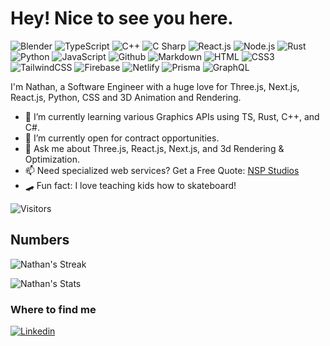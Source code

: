 <h1>Hey! Nice to see you here. </h1>

![Blender](https://img.shields.io/badge/Blender-E87D0D?style=flat-square&logo=blender&logoColor=white)
![TypeScript](https://img.shields.io/badge/TypeScript-007ACC?style=flat-square&logo=typescript&logoColor=white)
![C++](https://img.shields.io/badge/C%2B%2B-00599C?style=for-the-badge&logo=c%2B%2B&logoColor=white)
![C Sharp](https://img.shields.io/badge/C%23-239120?style=flat-square&logo=c-sharp&logoColor=white)
![React.js](https://img.shields.io/badge/React.js-0081CB?style=flat-square&logo=react&logoColor=61DAFB)
![Node.js](https://img.shields.io/badge/Node.js-43853D?style=flat-square&logo=node.js&logoColor=white)
![Rust](https://img.shields.io/badge/Rust-000000?style=flat-square&logo=rust)
![Python](https://img.shields.io/badge/Python-3776AB?style=flat-square&logo=python&logoColor=white)
![JavaScript](https://img.shields.io/badge/JavaScript-F7DF1E?style=flat-square&logo=javascript&logoColor=black)
![Github](https://img.shields.io/badge/Github-FFFFFF?style=flat-square&logo=github&logoColor=181717)
![Markdown](https://img.shields.io/badge/Markdown-000000?style=flat-square&logo=markdown&logoColor=white)
![HTML](https://img.shields.io/badge/HTML5-E34F26?style=flat-square&logo=html5&logoColor=white)
![CSS3](https://img.shields.io/badge/CSS3-1572B6?style=flat-square&logo=css3&logoColor=white)
![TailwindCSS](https://img.shields.io/badge/Tailwind_CSS-38B2AC?style=flat-square&logo=tailwind-css&logoColor=white)
![Firebase](https://img.shields.io/badge/Firebase-FFCA28?style=flat-square&logo=data:image/svg%2bxml;base64,PHN2ZyByb2xlPSJpbWciIHZpZXdCb3g9IjAgMCAyNCAyNCIgeG1sbnM9Imh0dHA6Ly93d3cudzMub3JnLzIwMDAvc3ZnIj48dGl0bGU+RmlyZWJhc2U8L3RpdGxlPjxwYXRoIGQ9Ik0zLjg5IDE1LjY3Mkw2LjI1NS40NjFBLjU0Mi41NDIgMCAwMTcuMjcuMjg4bDIuNTQzIDQuNzcxem0xNi43OTQgMy42OTJsLTIuMjUtMTRhLjU0LjU0IDAgMDAtLjkxOS0uMjk1TDMuMzE2IDE5LjM2NWw3Ljg1NiA0LjQyN2ExLjYyMSAxLjYyMSAwIDAwMS41ODggMHpNMTQuMyA3LjE0N2wtMS44Mi0zLjQ4MmEuNTQyLjU0MiAwIDAwLS45NiAwTDMuNTMgMTcuOTg0eiIvPjwvc3ZnPg==)
![Netlify](https://img.shields.io/badge/Netlify-00C7B7?style=flat-square&logo=netlify&logoColor=white)
![Prisma](https://img.shields.io/badge/Prisma-2D3748?style=flat-square&logo=prisma)
![GraphQL](https://img.shields.io/badge/GraphQL-E10098?style=flat-square&logo=graphql)

I'm Nathan, a Software Engineer with a huge love for Three.js, Next.js, React.js, Python, CSS and 3D Animation and Rendering.

- 🌱 I’m currently learning various Graphics APIs using TS, Rust, C++, and C#.
- 🏢 I’m currently open for contract opportunities.
- 💬 Ask me about Three.js, React.js, Next.js, and 3d Rendering & Optimization.
- 📫 Need specialized web services? Get a Free Quote: [NSP Studios](http://nathanpotter.tech)
- 🛹 Fun fact: I love teaching kids how to skateboard!

![Visitors](https://komarev.com/ghpvc/?username=nathanpotter17&color=green)

## Numbers

![Nathan's Streak](http://github-profile-summary-cards.vercel.app/api/cards/profile-details?username=nathanpotter17&theme=github)

![Nathan's Stats](http://github-profile-summary-cards.vercel.app/api/cards/stats?username=nathanpotter17&theme=github)

### Where to find me
[![Linkedin](https://img.shields.io/badge/LinkedIn-0077B5?style=flat-square&logo=linkedin&logoColor=white)](https://www.linkedin.com/in/nathan-potter-1/)
